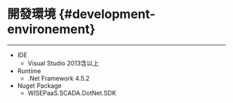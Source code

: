 # 開發環境 {#development-environement}

---

* IDE
  * Visual Studio 2013含以上
* Runtime
  * .Net Framework 4.5.2
* Nuget Package
  * WISEPaaS.SCADA.DotNet.SDK



